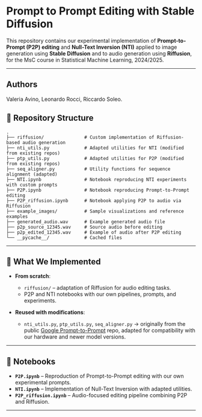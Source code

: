 # Prompt to Prompt Editing with Stable Diffusion
This repository contains our experimental implementation of **Prompt-to-Prompt (P2P) editing** and **Null-Text Inversion (NTI)** applied to image generation using **Stable Diffusion** and to audio generation using **Riffusion**, for the MsC course in Statistical Machine Learning, 2024/2025.


---

## Authors
Valeria Avino,
Leonardo Rocci,
Riccardo Soleo.

## 📂 Repository Structure

```
.
├── riffusion/               # Custom implementation of Riffusion-based audio generation
├── nti_utils.py             # Adapted utilities for NTI (modified from existing repos)
├── ptp_utils.py             # Adapted utilities for P2P (modified from existing repos)
├── seq_aligner.py           # Utility functions for sequence alignment (adapted)
├── NTI.ipynb                # Notebook reproducing NTI experiments with custom prompts
├── P2P.ipynb                # Notebook reproducing Prompt-to-Prompt editing
├── P2P_riffusion.ipynb      # Notebook applying P2P to audio via Riffusion
├── example_images/          # Sample visualizations and reference examples
├── generated_audio.wav      # Example generated audio file
├── p2p_source_12345.wav     # Source audio before editing
├── p2p_edited_12345.wav     # Example of audio after P2P editing
└── __pycache__/             # Cached files
```

---

## 🚀 What We Implemented

* **From scratch**:

  * `riffusion/` – adaptation of Riffusion for audio editing tasks.
  * P2P and NTI notebooks with our own pipelines, prompts, and experiments.

* **Reused with modifications**:

  * `nti_utils.py`, `ptp_utils.py`, `seq_aligner.py`
    → originally from the public [Google Prompt-to-Prompt](https://github.com/google/prompt-to-prompt/) repo, adapted for compatibility with our hardware and newer model versions.

---

## 📓 Notebooks

* **`P2P.ipynb`** – Reproduction of Prompt-to-Prompt editing with our own experimental prompts.
* **`NTI.ipynb`** – Implementation of Null-Text Inversion with adapted utilities.
* **`P2P_riffusion.ipynb`** – Audio-focused editing pipeline combining P2P and Riffusion.

---
